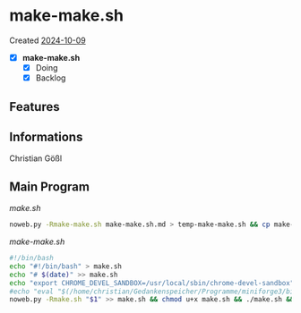 # make-make.sh
Created [2024-10-09](2024-10-09)

- [x] **make-make.sh**
    - [x] Doing
    - [x] Backlog

## Features



## Informations
 Christian Gößl
## Main Program

*make.sh*
```bash
noweb.py -Rmake-make.sh make-make.sh.md > temp-make-make.sh && cp make-make.sh old-make-make.sh && mv temp-make-make.sh make-make.sh && chmod u+x make-make.sh && echo 'make-make.sh' && date
```

*make-make.sh*
```bash
#!/bin/bash
echo "#!/bin/bash" > make.sh
echo "# $(date)" >> make.sh
echo "export CHROME_DEVEL_SANDBOX=/usr/local/sbin/chrome-devel-sandbox" >> make.sh
#echo "eval "$(/home/christian/Gedankenspeicher/Programme/miniforge3/bin/conda shell.bash hook)"" >> make.sh
noweb.py -Rmake.sh "$1" >> make.sh && chmod u+x make.sh && ./make.sh && rm make.sh
```
